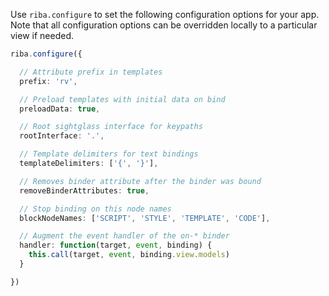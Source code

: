 Use `riba.configure` to set the following configuration options for your app. Note that all configuration options can be overridden locally to a particular view if needed.

```typescript
riba.configure({

  // Attribute prefix in templates
  prefix: 'rv',

  // Preload templates with initial data on bind
  preloadData: true,

  // Root sightglass interface for keypaths
  rootInterface: '.',

  // Template delimiters for text bindings
  templateDelimiters: ['{', '}'],

  // Removes binder attribute after the binder was bound
  removeBinderAttributes: true,

  // Stop binding on this node names
  blockNodeNames: ['SCRIPT', 'STYLE', 'TEMPLATE', 'CODE'],

  // Augment the event handler of the on-* binder
  handler: function(target, event, binding) {
    this.call(target, event, binding.view.models)
  }

})
```
